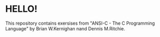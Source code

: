 # HELLO! 
This repository contains exersises from "ANSI-C - The C Programming Language" by Brian W.Kernighan nand Dennis M.Ritchie.




